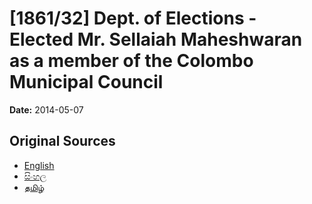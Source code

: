 # [1861/32] Dept. of Elections - Elected Mr. Sellaiah Maheshwaran as a member of the Colombo Municipal Council

**Date:** 2014-05-07

## Original Sources

- [English](https://documents.gov.lk/view/extra-gazettes/2014/5/1861-32_E.pdf)
- [සිංහල](https://documents.gov.lk/view/extra-gazettes/2014/5/1861-32_S.pdf)
- [தமிழ்](https://documents.gov.lk/view/extra-gazettes/2014/5/1861-32_T.pdf)
